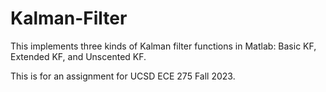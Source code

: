 # Kalman-Filter

This implements three kinds of Kalman filter functions in Matlab: Basic KF, Extended KF, and Unscented KF.

This is for an assignment for UCSD ECE 275 Fall 2023.
